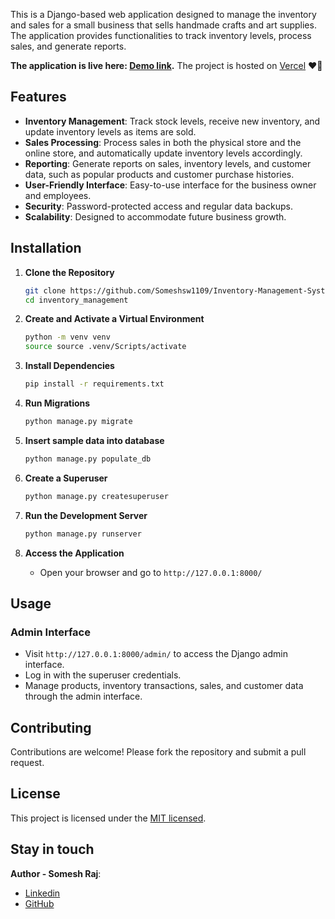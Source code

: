 This is a Django-based web application designed to manage the inventory and sales for a small business that sells handmade crafts and art supplies. The application provides functionalities to track inventory levels, process sales, and generate reports.

**The application is live here: [Demo link](https://inventory-management-system-using-django-2z6w-43oijxls1.vercel.app/users/login/).** The project is hosted on [Vercel](https://vercel.com/) ❤️🐍

## Features

- **Inventory Management**: Track stock levels, receive new inventory, and update inventory levels as items are sold.
- **Sales Processing**: Process sales in both the physical store and the online store, and automatically update inventory levels accordingly.
- **Reporting**: Generate reports on sales, inventory levels, and customer data, such as popular products and customer purchase histories.
- **User-Friendly Interface**: Easy-to-use interface for the business owner and employees.
- **Security**: Password-protected access and regular data backups.
- **Scalability**: Designed to accommodate future business growth.

## Installation

1. **Clone the Repository**
   ```bash
   git clone https://github.com/Someshsw1109/Inventory-Management-System-using-Django.git
   cd inventory_management
   ```

2. **Create and Activate a Virtual Environment**
   ```bash
   python -m venv venv
   source source .venv/Scripts/activate

   ```

3. **Install Dependencies**
   ```bash
   pip install -r requirements.txt
   ```

4. **Run Migrations**
   ```bash
   python manage.py migrate
   ```

5. **Insert sample data into database**
   ```bash
   python manage.py populate_db
   ```
   
6. **Create a Superuser**
   ```bash
   python manage.py createsuperuser
   ```

7. **Run the Development Server**
   ```bash
   python manage.py runserver
   ```

8. **Access the Application**
    - Open your browser and go to `http://127.0.0.1:8000/`

## Usage

### Admin Interface

- Visit `http://127.0.0.1:8000/admin/` to access the Django admin interface.
- Log in with the superuser credentials.
- Manage products, inventory transactions, sales, and customer data through the admin interface.


## Contributing

Contributions are welcome! Please fork the repository and submit a pull request.

## License

This project is licensed under the [MIT licensed](LICENSE).

## Stay in touch
**Author - Somesh Raj**:
- [Linkedin](https://www.linkedin.com/in/somesh-raj-267383239/)
- [GitHub](https://github.com/Someshsw1109)


